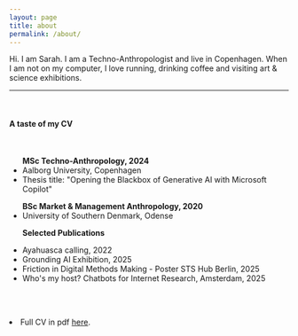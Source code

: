 ```yaml
---
layout: page
title: about
permalink: /about/
---
```


<img class="col one right" src="">

<br/>
Hi.
I am Sarah. 
I am a Techno-Anthropologist and live in Copenhagen. When I am not on my computer, I love running, drinking coffee and visiting art & science exhibitions.
<br/>

***
<br/>

<h4> A taste of my CV </h4>
<br/>

<ul>
<strong>MSc Techno-Anthropology, 2024</strong>
<li> Aalborg University, Copenhagen </li>
<li>Thesis title: "Opening the Blackbox of Generative AI with Microsoft Copilot" </li>
</ul>

<ul>
<strong>BSc Market & Management Anthropology, 2020</strong>
<li>University of Southern Denmark, Odense </li>
</ul>

<ul>
<strong>Selected Publications</strong>
</ul>

<ul>
<li>Ayahuasca calling, 2022</li>
<li>Grounding AI Exhibition, 2025 </li>
<li>Friction in Digital Methods Making - Poster STS Hub Berlin, 2025</li>
<li>Who's my host? Chatbots for Internet Research, Amsterdam, 2025</li>
</ul>



<br/><br/>
<li>Full CV in pdf <a href="{{ site.baseurl }}/pdfs/">here</a>.</li>

<br/><br/>
